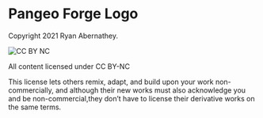 # Pangeo Forge Logo

Copyright 2021 Ryan Abernathey.

![CC BY NC](https://licensebuttons.net/l/by-nc/3.0/88x31.png)

All content licensed under CC BY-NC

This license lets others remix, adapt, and build upon your work non-commercially,
and although their new works must also acknowledge you and be non-commercial,they don’t have to license their derivative works on the same terms.
